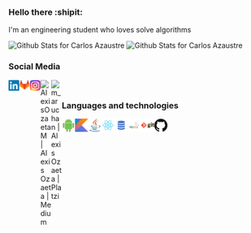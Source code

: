 ### Hello there :shipit:
I'm an engineering student who loves solve algorithms

![Github Stats for Carlos Azaustre](https://github-readme-stats.vercel.app/api?username=alexisozaetam&show_icons=true&hide_border=true&title_color=4491c9&icon_color=76a363&bg_color=2b2f37&text_color=a6aebc)
![Github Stats for Carlos Azaustre](https://github-readme-stats.anuraghazra1.vercel.app/api/top-langs/?username=alexisozaetam&layout=compact&title_color=4491c9&text_color=a6aebc&bg_color=2b2f37)
<!-- 
## Projects 
-->
### Social Media
<!-- LinkedIn -->
<a href="https://www.linkedin.com/in/alexisozaetam" target="_blank">
  <img align="left" alt="AlexisOzaetaM | Alexis Ozaeta | LinkedIn" width="21px" src="https://raw.githubusercontent.com/alexisozaetam/alexisozaetam/master/assets/linkedin.png" />
</a>
<!-- GitLab -->
<a href="https://gitlab.com/AlexisOzaetaM" target="_blank">
  <img align="left" alt="AlexisOzaetaM | AlexisOzaetaM | GitLab" width="21px" src="https://raw.githubusercontent.com/alexisozaetam/alexisozaetam/master/assets/gitlab.png" />
</a>
<!-- Instagram -->
<a href="https://www.instagram.com/m_aruchan/" target="_blank">
  <img align="left" alt="m_aruchan | Alexis Ozaeta | Instagram" width="21px" src="https://raw.githubusercontent.com/alexisozaetam/alexisozaetam/master/assets/instagram.png" />
</a>
<!-- Medium -->
<a href="https://medium.com/@alexisozaetam" target="_blank">
  <img align="left" alt="AlexisOzaetaM | Alexis Ozaeta | Medium" width="21px" src="https://www.flaticon.com/svg/static/icons/svg/2111/2111543.svg">  
</a>
<!-- Platzi -->
<a href="https://platzi.com/@AlexisOzaetaM/" target="_blank">
  <img align="left" alt="m_aruchan | Alexis Ozaeta | Platzi" width="21px" src="https://static.platzi.com/mf-landings/image/isotipoPlatzi-442ccc1186a9806e18c9889cc301ffe1.png" />
</a>

<br/>

### Languages and technologies
[<img align="left" alt="Android" width="26px" src="https://raw.githubusercontent.com/github/explore/80688e429a7d4ef2fca1e82350fe8e3517d3494d/topics/android/android.png" />]()
[<img align="left" alt="Kotlin" width="26px" src="https://raw.githubusercontent.com/github/explore/80688e429a7d4ef2fca1e82350fe8e3517d3494d/topics/kotlin/kotlin.png" />]()
[<img align="left" alt="Java" height="26px" src="https://raw.githubusercontent.com/github/explore/80688e429a7d4ef2fca1e82350fe8e3517d3494d/topics/java/java.png" />]()
[<img align="left" alt="React" width="26px" src="https://raw.githubusercontent.com/github/explore/80688e429a7d4ef2fca1e82350fe8e3517d3494d/topics/react/react.png" />]()
[<img align="left" alt="SQL" width="26px" src="https://raw.githubusercontent.com/github/explore/80688e429a7d4ef2fca1e82350fe8e3517d3494d/topics/sql/sql.png" />]()
[<img align="left" alt="MySQL" width="26px" src="https://raw.githubusercontent.com/github/explore/80688e429a7d4ef2fca1e82350fe8e3517d3494d/topics/mysql/mysql.png" />]()
[<img align="left" alt="Git" width="26px" src="https://raw.githubusercontent.com/github/explore/80688e429a7d4ef2fca1e82350fe8e3517d3494d/topics/git/git.png" />]()
[<img align="left" alt="GitHub" width="26px" src="https://raw.githubusercontent.com/github/explore/78df643247d429f6cc873026c0622819ad797942/topics/github/github.png" />]()

<!--
**AlexisOzaetaM/AlexisOzaetaM** is a ✨ _special_ ✨ repository because its `README.md` (this file) appears on your GitHub profile.

Here are some ideas to get you started:

- 🔭 I’m currently working on ...
- 🌱 I’m currently learning ...
- 👯 I’m looking to collaborate on ...
- 🤔 I’m looking for help with ...
- 💬 Ask me about ...
- 📫 How to reach me: ...
- 😄 Pronouns: ...
- ⚡ Fun fact: ...
-->
